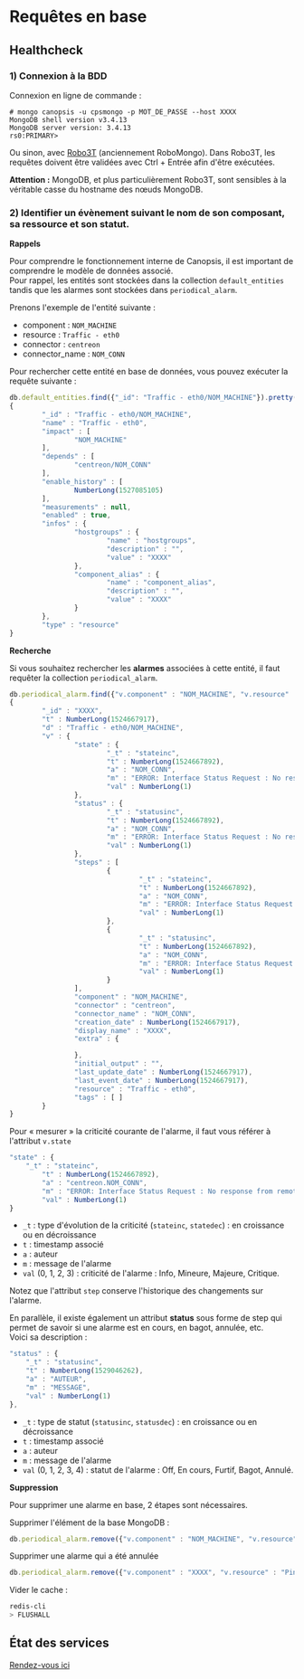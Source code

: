# Requêtes en base

## Healthcheck

### 1) Connexion à la BDD

Connexion en ligne de commande :
```
# mongo canopsis -u cpsmongo -p MOT_DE_PASSE --host XXXX
MongoDB shell version v3.4.13
MongoDB server version: 3.4.13
rs0:PRIMARY> 
```

Ou sinon, avec [Robo3T](https://robomongo.org) (anciennement RoboMongo).
Dans Robo3T, les requêtes doivent être validées avec Ctrl + Entrée afin d'être exécutées.

**Attention :** MongoDB, et plus particulièrement Robo3T, sont sensibles à la véritable casse du hostname des nœuds MongoDB.

### 2) Identifier un évènement suivant le nom de son composant, sa ressource et son statut.

**Rappels**

Pour comprendre le fonctionnement interne de Canopsis, il est important de comprendre le modèle de données associé.  
Pour rappel, les entités sont stockées dans la collection `default_entities` tandis que les alarmes sont stockées dans `periodical_alarm`.

Prenons l'exemple de l'entité suivante :

* component : `NOM_MACHINE`
* resource : `Traffic - eth0`
* connector : `centreon`
* connector_name : `NOM_CONN`

Pour rechercher cette entité en base de données, vous pouvez exécuter la requête suivante :

```js
db.default_entities.find({"_id": "Traffic - eth0/NOM_MACHINE"}).pretty()
{
        "_id" : "Traffic - eth0/NOM_MACHINE",
        "name" : "Traffic - eth0",
        "impact" : [
                "NOM_MACHINE"
        ],
        "depends" : [
                "centreon/NOM_CONN"
        ],
        "enable_history" : [
                NumberLong(1527085105)
        ],
        "measurements" : null,
        "enabled" : true,
        "infos" : {
                "hostgroups" : {
                        "name" : "hostgroups",
                        "description" : "",
                        "value" : "XXXX"
                },
                "component_alias" : {
                        "name" : "component_alias",
                        "description" : "",
                        "value" : "XXXX"
                }
        },
        "type" : "resource"
}
```

**Recherche**

Si vous souhaitez rechercher les **alarmes** associées à cette entité, il faut requêter la collection `periodical_alarm`.

```js
db.periodical_alarm.find({"v.component" : "NOM_MACHINE", "v.resource" : "Traffic - eth0"}).pretty()
{
        "_id" : "XXXX",
        "t" : NumberLong(1524667917),
        "d" : "Traffic - eth0/NOM_MACHINE",
        "v" : {
                "state" : {
                        "_t" : "stateinc",
                        "t" : NumberLong(1524667892),
                        "a" : "NOM_CONN",
                        "m" : "ERROR: Interface Status Request : No response from remote host \"IP_MACHINE\"",
                        "val" : NumberLong(1)
                },
                "status" : {
                        "_t" : "statusinc",
                        "t" : NumberLong(1524667892),
                        "a" : "NOM_CONN",
                        "m" : "ERROR: Interface Status Request : No response from remote host \"IP_MACHINE\"",
                        "val" : NumberLong(1)
                },
                "steps" : [
                        {
                                "_t" : "stateinc",
                                "t" : NumberLong(1524667892),
                                "a" : "NOM_CONN",
                                "m" : "ERROR: Interface Status Request : No response from remote host \"IP_MACHINE\"",
                                "val" : NumberLong(1)
                        },
                        {
                                "_t" : "statusinc",
                                "t" : NumberLong(1524667892),
                                "a" : "NOM_CONN",
                                "m" : "ERROR: Interface Status Request : No response from remote host \"IP_MACHINE\"",
                                "val" : NumberLong(1)
                        }
                ],
                "component" : "NOM_MACHINE",
                "connector" : "centreon",
                "connector_name" : "NOM_CONN",
                "creation_date" : NumberLong(1524667917),
                "display_name" : "XXXX",
                "extra" : {

                },
                "initial_output" : "",
                "last_update_date" : NumberLong(1524667917),
                "last_event_date" : NumberLong(1524667917),
                "resource" : "Traffic - eth0",
                "tags" : [ ]
        }
}
```

Pour « mesurer » la criticité courante de l'alarme, il faut vous référer à l'attribut `v.state`

```js
"state" : {
    "_t" : "stateinc",
        "t" : NumberLong(1524667892),
        "a" : "centreon.NOM_CONN",
        "m" : "ERROR: Interface Status Request : No response from remote host \"IP_MACHINE\"",
        "val" : NumberLong(1)
}
```

* `_t` : type d'évolution de la criticité (`stateinc`, `statedec`) : en croissance ou en décroissance
* `t` : timestamp associé
* `a` : auteur
* `m` : message de l'alarme
* `val` (0, 1, 2, 3) : criticité de l'alarme : Info, Mineure, Majeure, Critique.

Notez que l'attribut `step` conserve l'historique des changements sur l'alarme.

En parallèle, il existe également un attribut **status** sous forme de step qui permet de savoir si une alarme est en cours, en bagot, annulée, etc.  
Voici sa description :

```js
"status" : {
	"_t" : "statusinc",
	"t" : NumberLong(1529046262),
	"a" : "AUTEUR",
	"m" : "MESSAGE",
	"val" : NumberLong(1)
},
```

* `_t` : type de statut (`statusinc`, `statusdec`) : en croissance ou en décroissance
* `t` : timestamp associé
* `a` : auteur
* `m` : message de l'alarme
* `val` (0, 1, 2, 3, 4) : statut de l'alarme : Off, En cours, Furtif, Bagot, Annulé.

**Suppression**

Pour supprimer une alarme en base, 2 étapes sont nécessaires.

Supprimer l'élément de la base MongoDB :
```js
db.periodical_alarm.remove({"v.component" : "NOM_MACHINE", "v.resource" : "Traffic - eth0"})
```

Supprimer une alarme qui a été annulée
```js
db.periodical_alarm.remove({"v.component" : "XXXX", "v.resource" : "Ping", "v.resolved" : null, "v.status.val" : 4})
```

Vider le cache :

```sh
redis-cli
> FLUSHALL
```

## État des services

[Rendez-vous ici](etat-des-services.md)
